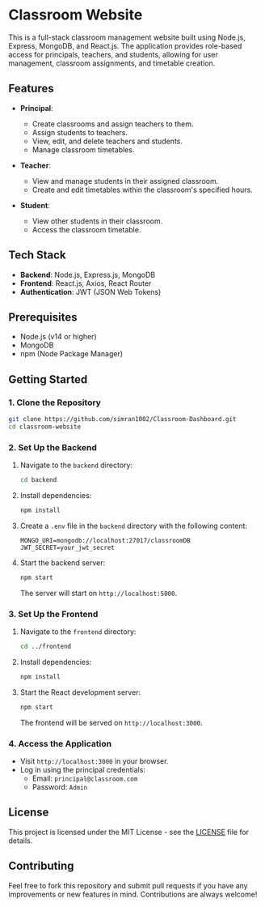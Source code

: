 # Classroom Website

This is a full-stack classroom management website built using Node.js, Express, MongoDB, and React.js. The application provides role-based access for principals, teachers, and students, allowing for user management, classroom assignments, and timetable creation.

## Features

- **Principal**:
  - Create classrooms and assign teachers to them.
  - Assign students to teachers.
  - View, edit, and delete teachers and students.
  - Manage classroom timetables.
  
- **Teacher**:
  - View and manage students in their assigned classroom.
  - Create and edit timetables within the classroom's specified hours.

- **Student**:
  - View other students in their classroom.
  - Access the classroom timetable.

## Tech Stack

- **Backend**: Node.js, Express.js, MongoDB
- **Frontend**: React.js, Axios, React Router
- **Authentication**: JWT (JSON Web Tokens)

## Prerequisites

- Node.js (v14 or higher)
- MongoDB
- npm (Node Package Manager)

## Getting Started

### 1. Clone the Repository

```bash
git clone https://github.com/simran1002/Classroom-Dashboard.git
cd classroom-website
```

### 2. Set Up the Backend

1. Navigate to the `backend` directory:

   ```bash
   cd backend
   ```

2. Install dependencies:

   ```bash
   npm install
   ```

3. Create a `.env` file in the `backend` directory with the following content:

   ```env
   MONGO_URI=mongodb://localhost:27017/classroomDB
   JWT_SECRET=your_jwt_secret
   ```

4. Start the backend server:

   ```bash
   npm start
   ```

   The server will start on `http://localhost:5000`.

### 3. Set Up the Frontend

1. Navigate to the `frontend` directory:

   ```bash
   cd ../frontend
   ```

2. Install dependencies:

   ```bash
   npm install
   ```

3. Start the React development server:

   ```bash
   npm start
   ```

   The frontend will be served on `http://localhost:3000`.

### 4. Access the Application

- Visit `http://localhost:3000` in your browser.
- Log in using the principal credentials:
  - Email: `principal@classroom.com`
  - Password: `Admin`

## License

This project is licensed under the MIT License - see the [LICENSE](LICENSE) file for details.

## Contributing

Feel free to fork this repository and submit pull requests if you have any improvements or new features in mind. Contributions are always welcome!
